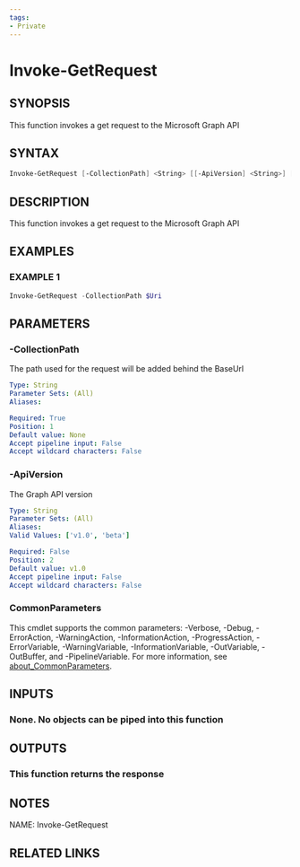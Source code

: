 ```yaml
---
tags:
- Private
---
```

# Invoke-GetRequest

## SYNOPSIS
This function invokes a get request to the Microsoft Graph API

## SYNTAX
```powershell
Invoke-GetRequest [-CollectionPath] <String> [[-ApiVersion] <String>] [<CommonParameters>]
```

## DESCRIPTION
This function invokes a get request to the Microsoft Graph API

## EXAMPLES

### EXAMPLE 1
```powershell
Invoke-GetRequest -CollectionPath $Uri
```

## PARAMETERS

### -CollectionPath
The path used for the request will be added behind the BaseUrl

```yaml
Type: String
Parameter Sets: (All)
Aliases: 

Required: True
Position: 1
Default value: None
Accept pipeline input: False
Accept wildcard characters: False
```

### -ApiVersion
The Graph API version

```yaml
Type: String
Parameter Sets: (All)
Aliases: 
Valid Values: ['v1.0', 'beta']

Required: False
Position: 2
Default value: v1.0
Accept pipeline input: False
Accept wildcard characters: False
```

### CommonParameters
This cmdlet supports the common parameters: -Verbose, -Debug, -ErrorAction, -WarningAction, -InformationAction, -ProgressAction, -ErrorVariable, -WarningVariable, -InformationVariable, -OutVariable, -OutBuffer, and -PipelineVariable. For more information, see [about_CommonParameters](http://go.microsoft.com/fwlink/?LinkID=113216).

## INPUTS
### None. No objects can be piped into this function

## OUTPUTS
### This function returns the response

## NOTES
NAME: Invoke-GetRequest

## RELATED LINKS


